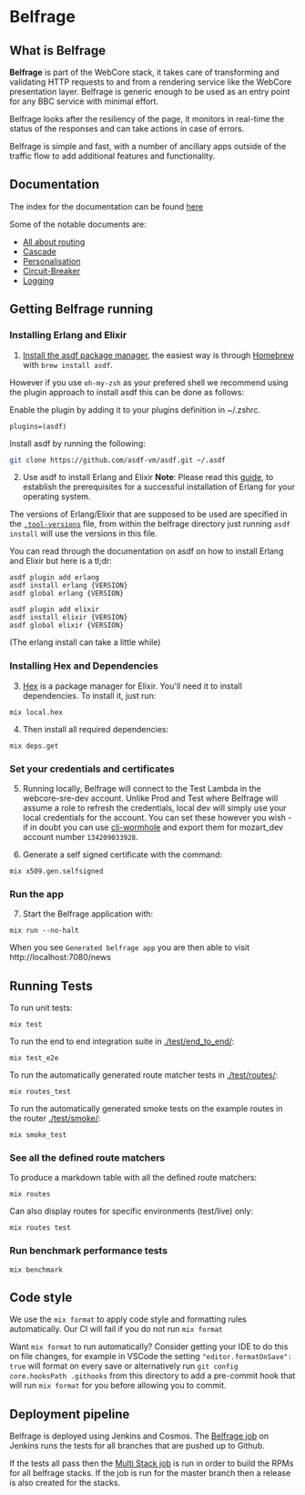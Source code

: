 # Belfrage
## What is Belfrage
__Belfrage__ is part of the WebCore stack, it takes care of transforming and validating HTTP requests to and from a rendering service like the WebCore presentation layer. Belfrage is generic enough to be used as an entry point for any BBC service with minimal effort.

Belfrage looks after the resiliency of the page, it monitors in real-time the status of the responses and can take actions in case of errors.

Belfrage is simple and fast, with a number of ancillary apps outside of the traffic flow to add additional features and functionality.

## Documentation
The index for the documentation can be found [here](docs/index.md)

Some of the notable documents are:
 - [All about routing](docs/topics/routing/routing.md)
 - [Cascade](docs/topics/cascade.md)
 - [Personalisation](docs/topics/personalisation.md)
 - [Circuit-Breaker](docs/topics/circuit-breaker.md)
 - [Logging](docs/topics/debugging-testing/logging.md)

## Getting Belfrage running

### Installing Erlang and Elixir
1. [Install the asdf package manager](https://asdf-vm.com/#/core-manage-asdf), the easiest way is through [Homebrew](https://brew.sh/) with `brew install asdf`.

However if you use `oh-my-zsh` as your prefered shell we recommend using the plugin approach to install asdf this can be done as follows:

Enable the plugin by adding it to your plugins definition in ~/.zshrc.
```
plugins=(asdf)
```
Install asdf by running the following:
```bash
git clone https://github.com/asdf-vm/asdf.git ~/.asdf
```

2. Use asdf to install Erlang and Elixir
**Note**: Please read this [guide](https://github.com/asdf-vm/asdf-erlang#before-asdf-install), to establish the prerequisites for a successful installation of Erlang for your operating system.  

The versions of Erlang/Elixir that are supposed to be used are specified in the [`.tool-versions`](.tool-versions) file, from within the belfrage directory just running `asdf install` will use the versions in this file.

You can read through the documentation on asdf on how to install Erlang and Elixir but here is a tl;dr:

```
asdf plugin add erlang
asdf install erlang {VERSION}
asdf global erlang {VERSION}

asdf plugin add elixir
asdf install elixir {VERSION}
asdf global elixir {VERSION}
```
(The erlang install can take a little while)

### Installing Hex and Dependencies
3. [Hex](https://hex.pm/) is a package manager for Elixir. You'll need it to install dependencies.
To install it, just run:

```
mix local.hex
```
4. Then install all required dependencies: 

```
mix deps.get
```

### Set your credentials and certificates
5. Running locally, Belfrage will connect to the Test Lambda in the webcore-sre-dev account. Unlike Prod and Test where Belfrage will assume a role to refresh the credentials, local dev will simply use your local credentials for the account. You can set these however you wish - if in doubt you can use [cli-wormhole](https://github.com/bbc/cli-wormhole) and export them for mozart_dev account number `134209033928`.

6. Generate a self signed certificate with the command: 

```
mix x509.gen.selfsigned
```

### Run the app
7. Start the Belfrage application with: 
```
mix run --no-halt
```
When you see `Generated belfrage app` you are then able to visit http://localhost:7080/news

## Running Tests
To run unit tests:
```
mix test
```

To run the end to end integration suite in [./test/end_to_end/](./test/end_to_end/):
```
mix test_e2e
```

To run the automatically generated route matcher tests in [./test/routes/](./test/routes/):
```
mix routes_test
```

To run the automatically generated smoke tests on the example routes in the router [./test/smoke/](./test/smoke/):
```
mix smoke_test
```

### See all the defined route matchers
To produce a markdown table with all the defined route matchers:
```
mix routes

```
Can also display routes for specific environments (test/live) only:
```
mix routes test
```

### Run benchmark performance tests
```
mix benchmark
```

## Code style
We use the `mix format` to apply code style and formatting rules automatically. Our CI will fail if you do not run `mix format`

Want `mix format` to run automatically? Consider getting your IDE to do this on file changes, for example in VSCode the setting `"editor.formatOnSave": true` will format on every save or alternatively run `git config core.hooksPath .githooks` from this directory to add a pre-commit hook that will run `mix format` for you before allowing you to commit.

## Deployment pipeline
Belfrage is deployed using Jenkins and Cosmos. The [Belfrage job](https://ci.news.tools.bbc.co.uk/job/bbc/job/belfrage/) on Jenkins runs the tests for all branches that are pushed up to Github.

If the tests all pass then the [Multi Stack job](https://ci.news.tools.bbc.co.uk/job/belfrage-multi-stack/) is run in order to build the RPMs for all belfrage stacks. If the job is run for the master branch then a release is also created for the stacks.